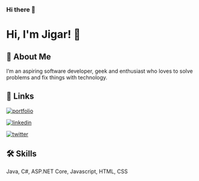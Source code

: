 ### Hi there 👋

<!--
**jigarp4tel/jigarp4tel** is a ✨ _special_ ✨ repository because its `README.md` (this file) appears on your GitHub profile.

Here are some ideas to get you started:

- 🔭 I’m currently working on ...
- 🌱 I’m currently learning ...
- 👯 I’m looking to collaborate on ...
- 🤔 I’m looking for help with ...
- 💬 Ask me about ...
- 📫 How to reach me: ...
- 😄 Pronouns: ...
- ⚡ Fun fact: ...
-->


# Hi, I'm Jigar! 👋

  
## 🚀 About Me
I’m an aspiring software developer, geek and enthusiast who loves to solve problems and fix things with technology.


## 🔗 Links
[![portfolio](https://img.shields.io/badge/my_portfolio-000?style=for-the-badge&logo=ko-fi&logoColor=white)](https://jigarp4tel.github.io//)

[![linkedin](https://img.shields.io/badge/linkedin-0A66C2?style=for-the-badge&logo=linkedin&logoColor=white)](https://www.linkedin.com/in/jigarp4tel/)

[![twitter](https://img.shields.io/badge/twitter-1DA1F2?style=for-the-badge&logo=twitter&logoColor=white)](https://twitter.com/jigarp4tel)

  
## 🛠 Skills
Java, C#, ASP.NET Core, Javascript, HTML, CSS

  

